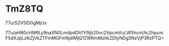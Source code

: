 # TmZ8TQ

77u/S2V5ID0gMjUx

77u/aHR0cHM6Ly9naXN0LmdpdGh1Yi5jb20vc2VpcmVuLW5hcnUtc2hpcmF5dXJpLzlkZjVkZTFmMGFmNjdlMjQ1ZWRmMzhkZDIyNDg5NzVjP3RzPTQ=
